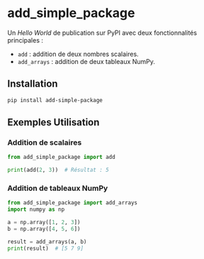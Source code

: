 # add_simple_package

Un *Hello World* de publication sur PyPI avec deux fonctionnalités principales :

- `add` : addition de deux nombres scalaires.
- `add_arrays` : addition de deux tableaux NumPy.

## Installation

```bash
pip install add-simple-package
```

## Exemples Utilisation

### Addition de scalaires

```python
from add_simple_package import add

print(add(2, 3))  # Résultat : 5
```

### Addition de tableaux NumPy

```python
from add_simple_package import add_arrays
import numpy as np

a = np.array([1, 2, 3])
b = np.array([4, 5, 6])

result = add_arrays(a, b)
print(result)  # [5 7 9]
```

